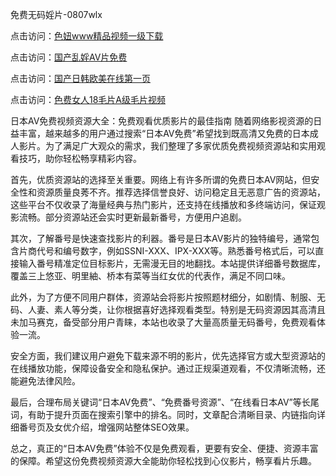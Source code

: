 免费无码婬片-0807wlx

点击访问：<a href="https://heiliaozj3tjd.pages.dev">色妞www精品视频一级下载</a>

点击访问：<a href="https://heiliaoxqkkct.pages.dev">国产乱婬AV片免费</a>

点击访问：<a href="https://heiliaoe8ajia.pages.dev">国产日韩欧美在线第一页</a>

点击访问：<a href="https://heiliao2dmwwy.pages.dev">色费女人18毛片A级毛片视频</a>

日本AV免费视频资源大全：免费观看优质影片的最佳指南
随着网络影视资源的日益丰富，越来越多的用户通过搜索“日本AV免费”希望找到既高清又免费的日本成人影片。为了满足广大观众的需求，我们整理了多家优质免费视频资源站和实用观看技巧，助你轻松畅享精彩内容。

首先，优质资源站的选择至关重要。网络上有许多所谓的免费日本AV网站，但安全性和资源质量良莠不齐。推荐选择信誉良好、访问稳定且无恶意广告的资源站，这些平台不仅收录了海量经典与热门影片，还支持在线播放和多终端访问，保证观影流畅。部分资源站还会实时更新最新番号，方便用户追剧。

其次，了解番号是快速查找影片的利器。番号是日本AV影片的独特编号，通常包含片商代号和编号数字，例如SSNI-XXX、IPX-XXX等。熟悉番号格式后，可以直接输入番号精准定位目标影片，无需漫无目的地翻找。本站提供详细番号数据库，覆盖三上悠亚、明里紬、桥本有菜等当红女优的代表作，满足不同口味。

此外，为了方便不同用户群体，资源站会将影片按照题材细分，如剧情、制服、无码、人妻、素人等分类，让你根据喜好选择观看类型。特别是无码资源因其高清且未加马赛克，备受部分用户青睐，本站也收录了大量高质量无码番号，免费观看体验一流。

安全方面，我们建议用户避免下载来源不明的影片，优先选择官方或大型资源站的在线播放功能，保障设备安全和隐私保护。通过正规渠道观看，不仅清晰流畅，还能避免法律风险。

最后，合理布局关键词“日本AV免费”、“免费番号资源”、“在线看日本AV”等长尾词，有助于提升页面在搜索引擎中的排名。同时，文章配合清晰目录、内链指向详细番号页及女优介绍，增强网站整体SEO效果。

总之，真正的“日本AV免费”体验不仅是免费观看，更要有安全、便捷、资源丰富的保障。希望这份免费视频资源大全能助你轻松找到心仪影片，畅享看片乐趣。

<span style="display:none;">[Canonical link]( https://github.com/wlx080725/12357 ）</span>
